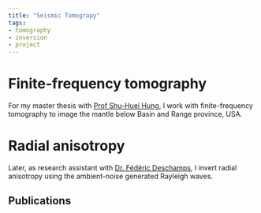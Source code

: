 ```yaml
---
title: "Seismic Tomograpy"
tags: 
- tomography
- inversion
- project
---
```


# Finite-frequency tomography
For my master thesis with [Prof Shu-Huei Hung](http://web.gl.ntu.edu.tw/ENG/index.php/about-us/faculty/professors/item/49-professor-shu-huei-hung), I work with finite-frequency tomography to image the mantle below Basin and Range province, USA.

# Radial anisotropy
Later, as research assistant with [Dr. Fédéric Deschamps](https://www.earth.sinica.edu.tw/member/info/13?lang=en), I invert radial anisotropy using the ambient-noise generated Rayleigh waves.

## Publications
